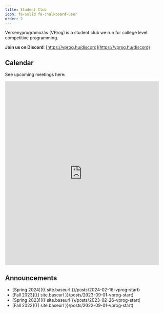 ```yaml
---
title: Student Club
icon: fa-solid fa-chalkboard-user
order: 2
---
```


Versenyprogramozás (VProg) is a student club we run for college level competitive programming.

**Join us on Discord**: [https://vprog.hu/discord](https://vprog.hu/discord)

## Calendar

See upcoming meetings here:

<iframe 
  src="https://calendar.google.com/calendar/embed?height=600&wkst=2&ctz=Europe%2FBudapest&bgcolor=%23ffffff&showTitle=0&showCalendars=0&mode=WEEK&src=dmVyc2VueXByb2dyYW1vemFzQGdtYWlsLmNvbQ&color=%23AD1457"
  style="border-width:0"
  width="100%"
  height="600px"
  frameborder="0"
  scrolling="no">
</iframe>

## Announcements

- [Spring 2024]({{ site.baseurl }}/posts/2024-02-16-vprog-start)
- [Fall 2023]({{ site.baseurl }}/posts/2023-09-01-vprog-start)
- [Spring 2023]({{ site.baseurl }}/posts/2023-02-26-vprog-start)
- [Fall 2022]({{ site.baseurl }}/posts/2022-09-01-vprog-start)
